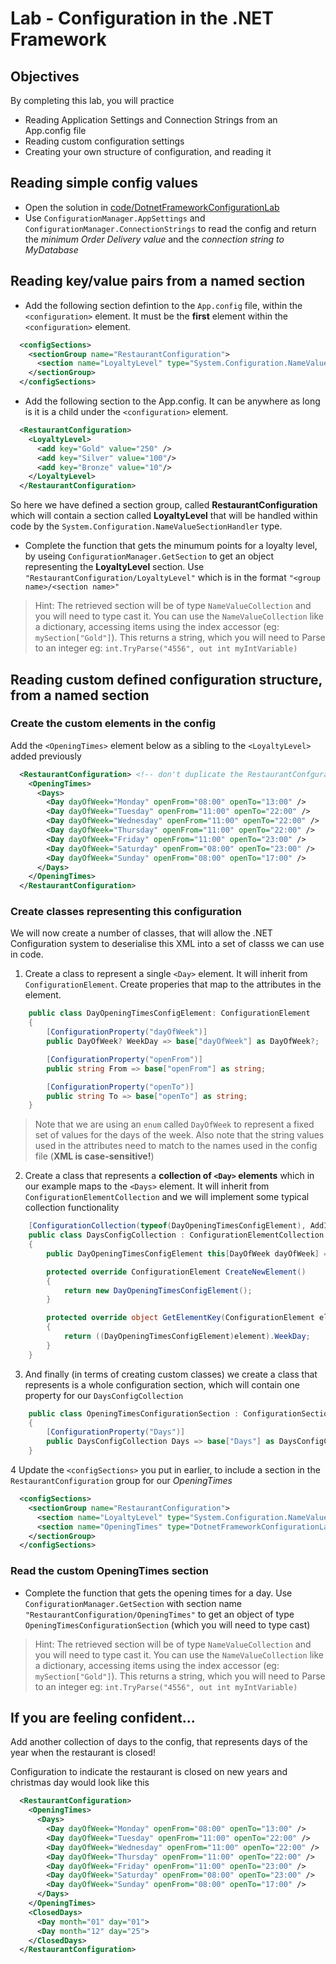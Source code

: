 # Lab - Configuration in the .NET Framework

## Objectives

By completing this lab, you will practice

- Reading Application Settings and Connection Strings from an App.config file
- Reading custom configuration settings
- Creating your own structure of configuration, and reading it

## Reading simple config values

- Open the solution  in [code/DotnetFrameworkConfigurationLab](code/DotnetFrameworkConfigurationLab/DotnetFrameworkConfigurationLab.sln)
- Use `ConfigurationManager.AppSettings` and `ConfigurationManager.ConnectionStrings` to read the config and return the *minimum Order Delivery value* and the *connection string to MyDatabase*

## Reading key/value pairs from a named section

- Add the following section defintion to the `App.config` file, within the `<configuration>` element. It must be the **first** element within the `<configuration>` element.

``` xml
  <configSections>
    <sectionGroup name="RestaurantConfiguration">
      <section name="LoyaltyLevel" type="System.Configuration.NameValueSectionHandler"/>
    </sectionGroup>
  </configSections>
```

- Add the following section to the App.config. It can be anywhere as long is it is a child under the `<configuration>` element.

``` xml
  <RestaurantConfiguration>
    <LoyaltyLevel>
      <add key="Gold" value="250" />
      <add key="Silver" value="100"/>
      <add key="Bronze" value="10"/>
    </LoyaltyLevel>
  </RestaurantConfiguration>
```

So here we have defined a section group, called **RestaurantConfiguration** which will contain a section called **LoyaltyLevel** that will be handled within code by the `System.Configuration.NameValueSectionHandler` type.

- Complete the function that gets the minumum points for a loyalty level, by useing `ConfigurationManager.GetSection` to get an object representing the **LoyaltyLevel** section.  Use `"RestaurantConfiguration/LoyaltyLevel"` which is in the format `"<group name>/<section name>"`

> Hint: The retrieved section will be of type `NameValueCollection` and you will need to type cast it. You can use the `NameValueCollection` like a dictionary, accessing items using the index accessor (eg: `mySection["Gold"]`). This returns a string, which you will need to Parse to an integer eg: `int.TryParse("4556", out int myIntVariable)`

## Reading custom defined configuration structure, from a named section

### Create the custom elements in the config

Add the `<OpeningTimes>` element below as a sibling to the `<LoyaltyLevel>` added previously

``` xml
  <RestaurantConfiguration> <!-- don't duplicate the RestaurantConfguration element-->
    <OpeningTimes>
      <Days>
        <Day dayOfWeek="Monday" openFrom="08:00" openTo="13:00" />
        <Day dayOfWeek="Tuesday" openFrom="11:00" openTo="22:00" />
        <Day dayOfWeek="Wednesday" openFrom="11:00" openTo="22:00" />
        <Day dayOfWeek="Thursday" openFrom="11:00" openTo="22:00" />
        <Day dayOfWeek="Friday" openFrom="11:00" openTo="23:00" />
        <Day dayOfWeek="Saturday" openFrom="08:00" openTo="23:00" />
        <Day dayOfWeek="Sunday" openFrom="08:00" openTo="17:00" />
      </Days>
    </OpeningTimes>
  </RestaurantConfiguration>
```

### Create classes representing this configuration

We will now create a number of classes, that will allow the .NET Configuration system to deserialise this XML into a set of classs we can use in code.

1. Create a class to represent a single `<Day>` element.  It will inherit from  `ConfigurationElement`.  Create properies that map to the attributes in the element.

``` csharp
    public class DayOpeningTimesConfigElement: ConfigurationElement
    {
        [ConfigurationProperty("dayOfWeek")]
        public DayOfWeek? WeekDay => base["dayOfWeek"] as DayOfWeek?;

        [ConfigurationProperty("openFrom")]
        public string From => base["openFrom"] as string;

        [ConfigurationProperty("openTo")]
        public string To => base["openTo"] as string;
    }
```

> Note that we are using an `enum` called `DayOfWeek` to represent a fixed set of values for the days of the week.  Also note that the string values used in the attributes need to match to the names used in the config file (**XML is case-sensitive!**)

2. Create a class that represents a **collection of `<Day>` elements** which in our example maps to the `<Days>` element.  It will inherit from `ConfigurationElementCollection` and we will implement some typical collection functionality

``` csharp
    [ConfigurationCollection(typeof(DayOpeningTimesConfigElement), AddItemName = "Day", CollectionType = ConfigurationElementCollectionType.BasicMap)]
    public class DaysConfigCollection : ConfigurationElementCollection
    {
        public DayOpeningTimesConfigElement this[DayOfWeek dayOfWeek] => (DayOpeningTimesConfigElement) BaseGet(dayOfWeek);

        protected override ConfigurationElement CreateNewElement()
        {
            return new DayOpeningTimesConfigElement();
        }

        protected override object GetElementKey(ConfigurationElement element)
        {
            return ((DayOpeningTimesConfigElement)element).WeekDay;
        }
    }
```

3. And finally (in terms of creating custom classes) we create a class that represents is a whole configuration section, which will contain one property for our `DaysConfigCollection`

``` csharp
    public class OpeningTimesConfigurationSection : ConfigurationSection
    {
        [ConfigurationProperty("Days")]
        public DaysConfigCollection Days => base["Days"] as DaysConfigCollection;
    }
```

4 Update the `<configSections>` you put in earlier, to include a section in the `RestaurantConfiguration` group for our *OpeningTimes*

``` xml
  <configSections>
    <sectionGroup name="RestaurantConfiguration">
      <section name="LoyaltyLevel" type="System.Configuration.NameValueSectionHandler"/>
      <section name="OpeningTimes" type="DotnetFrameworkConfigurationLab.OpeningTimesConfigurationSection, DotnetFrameworkConfigurationLab"/>
    </sectionGroup>
  </configSections>
```

### Read the custom OpeningTimes section

- Complete the function that gets the opening times for a day. Use `ConfigurationManager.GetSection` with section name `"RestaurantConfiguration/OpeningTimes"` to get an object of type `OpeningTimesConfigurationSection` (which you will need to type cast)

> Hint: The retrieved section will be of type `NameValueCollection` and you will need to type cast it. You can use the `NameValueCollection` like a dictionary, accessing items using the index accessor (eg: `mySection["Gold"]`). This returns a string, which you will need to Parse to an integer eg: `int.TryParse("4556", out int myIntVariable)`

## If you are feeling confident...

Add another collection of days to the config, that represents days of the year when the restaurant is closed!

Configuration to indicate the restaurant is closed on new years and christmas day would look like this

``` xml
  <RestaurantConfiguration> 
    <OpeningTimes>
      <Days>
        <Day dayOfWeek="Monday" openFrom="08:00" openTo="13:00" />
        <Day dayOfWeek="Tuesday" openFrom="11:00" openTo="22:00" />
        <Day dayOfWeek="Wednesday" openFrom="11:00" openTo="22:00" />
        <Day dayOfWeek="Thursday" openFrom="11:00" openTo="22:00" />
        <Day dayOfWeek="Friday" openFrom="11:00" openTo="23:00" />
        <Day dayOfWeek="Saturday" openFrom="08:00" openTo="23:00" />
        <Day dayOfWeek="Sunday" openFrom="08:00" openTo="17:00" />
      </Days>
    </OpeningTimes>
    <ClosedDays>
      <Day month="01" day="01">
      <Day month="12" day="25">
    </ClosedDays>
  </RestaurantConfiguration>
```